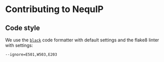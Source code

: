 # Contributing to NequIP

## Code style

We use the [`black`](https://black.readthedocs.io/en/stable/index.html) code formatter with default settings and the flake8 linter with settings:
```
--ignore=E501,W503,E203
```
